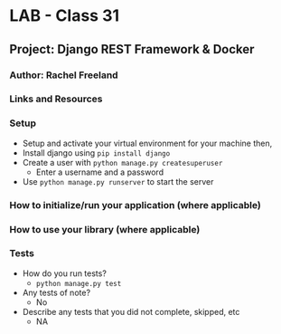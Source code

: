 # LAB - Class 31
## Project: Django REST Framework & Docker
### Author: Rachel Freeland
### Links and Resources
<!-- back-end server url (when applicable)
front-end application (when applicable) -->
### Setup
* Setup and activate your virtual environment for your machine then,
* Install django using `pip install django`
* Create a user with `python manage.py createsuperuser`
  * Enter a username and a password
* Use `python manage.py runserver` to start the server

### How to initialize/run your application (where applicable)
<!-- e.g. python main.py -->
### How to use your library (where applicable)
### Tests
* How do you run tests? 
  * `python manage.py test`
* Any tests of note? 
  * No
* Describe any tests that you did not complete, skipped, etc
  * NA
